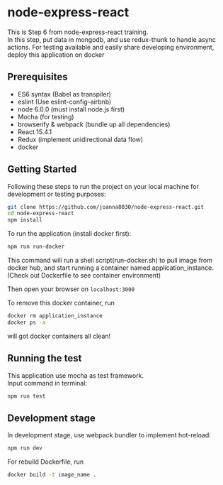 # node-express-react

This is Step 6 from node-express-react training.  
In this step, put data in mongodb, and use redux-thunk to handle async actions.
For testing available and easily share developing environment, deploy this application on docker

## Prerequisites
- ES6 syntax (Babel as transpiler)
- eslint (Use eslint-config-airbnb)
- node 6.0.0 (must install node.js first)
- Mocha (for testing)
- browserify & webpack (bundle up all dependencies)
- React 15.4.1
- Redux (implement unidirectional data flow)
- docker

## Getting Started
Following these steps to run the project on your local machine for development or testing purposes:  

``` sh
git clone https://github.com/joanna8030/node-express-react.git
cd node-express-react
npm install
```
To run the application (install docker first):
``` sh
npm run run-docker
```
This command will run a shell script(run-docker.sh) to pull image from docker hub, and start running a container named application_instance. (Check out Dockerfile to see container environment)    

Then open your browser on `localhost:3000`

To remove this docker container, run
``` sh
docker rm application_instance
docker ps -a
```  
will got docker containers all clean!

## Running the test
This application use mocha as test framework.  
Input command in terminal:
``` sh
npm run test
```

## Development stage
In development stage, use webpack bundler to implement hot-reload:
``` sh
npm run dev
```
For rebuild Dockerfile, run
``` sh
docker build -t image_name .
```
